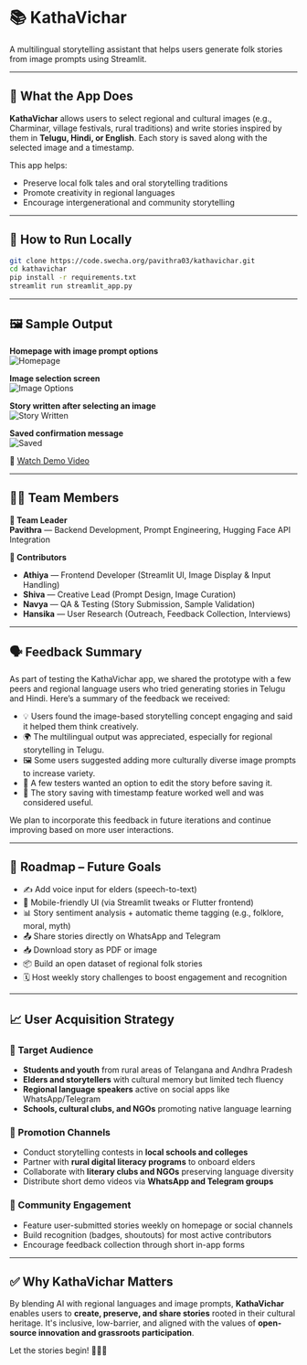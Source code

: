# 📚 KathaVichar

A multilingual storytelling assistant that helps users generate folk stories from image prompts using Streamlit.


---

## 🧩 What the App Does

**KathaVichar** allows users to select regional and cultural images (e.g., Charminar, village festivals, rural traditions) and write stories inspired by them in **Telugu, Hindi, or English**. Each story is saved along with the selected image and a timestamp.

This app helps:

- Preserve local folk tales and oral storytelling traditions  
- Promote creativity in regional languages  
- Encourage intergenerational and community storytelling  

---

## 🚀 How to Run Locally

```bash
git clone https://code.swecha.org/pavithra03/kathavichar.git
cd kathavichar
pip install -r requirements.txt
streamlit run streamlit_app.py
```

---

## 🖼️ Sample Output

**Homepage with image prompt options**  
![Homepage](https://code.swecha.org/pavithra03/kathavichar/-/raw/main/kathavichar_homepage.jpg)

**Image selection screen**  
![Image Options](https://code.swecha.org/pavithra03/kathavichar/-/raw/main/kathavichar_image_options.jpg)

**Story written after selecting an image**  
![Story Written](https://code.swecha.org/pavithra03/kathavichar/-/raw/main/kathavichar_story_written.jpg)

**Saved confirmation message**  
![Saved](https://code.swecha.org/pavithra03/kathavichar/-/raw/main/kathavichar_save_success.jpg)

🎥 [Watch Demo Video](https://code.swecha.org/pavithra03/kathavichar/-/raw/main/output/demovideo1.mp4)


---

## 👩‍💻 Team Members

**👤 Team Leader**  
**Pavithra** — Backend Development, Prompt Engineering, Hugging Face API Integration

**👥 Contributors**
- **Athiya** — Frontend Developer (Streamlit UI, Image Display & Input Handling)  
- **Shiva** — Creative Lead (Prompt Design, Image Curation)  
- **Navya** — QA & Testing (Story Submission, Sample Validation)  
- **Hansika** — User Research (Outreach, Feedback Collection, Interviews)

---
## 🗣️ Feedback Summary

As part of testing the KathaVichar app, we shared the prototype with a few peers and regional language users who tried generating stories in Telugu and Hindi. Here’s a summary of the feedback we received:

- 💡 Users found the image-based storytelling concept engaging and said it helped them think creatively.
- 🌍 The multilingual output was appreciated, especially for regional storytelling in Telugu.
- 🖼️ Some users suggested adding more culturally diverse image prompts to increase variety.
- 📝 A few testers wanted an option to edit the story before saving it.
- 💾 The story saving with timestamp feature worked well and was considered useful.

We plan to incorporate this feedback in future iterations and continue improving based on more user interactions.

---

## 🧠 Roadmap – Future Goals

- ✍️ Add voice input for elders (speech-to-text)
- 📱 Mobile-friendly UI (via Streamlit tweaks or Flutter frontend)
- 📊 Story sentiment analysis + automatic theme tagging (e.g., folklore, moral, myth)
- 📤 Share stories directly on WhatsApp and Telegram
- 📥 Download story as PDF or image
- 📦 Build an open dataset of regional folk stories
- 🗓️ Host weekly story challenges to boost engagement and recognition

---

## 📈 User Acquisition Strategy

### 🎯 Target Audience
- **Students and youth** from rural areas of Telangana and Andhra Pradesh
- **Elders and storytellers** with cultural memory but limited tech fluency
- **Regional language speakers** active on social apps like WhatsApp/Telegram
- **Schools, cultural clubs, and NGOs** promoting native language learning

### 📢 Promotion Channels
- Conduct storytelling contests in **local schools and colleges**
- Partner with **rural digital literacy programs** to onboard elders
- Collaborate with **literary clubs and NGOs** preserving language diversity
- Distribute short demo videos via **WhatsApp and Telegram groups**

### 🤝 Community Engagement
- Feature user-submitted stories weekly on homepage or social channels
- Build recognition (badges, shoutouts) for most active contributors
- Encourage feedback collection through short in-app forms

---

## ✅ Why KathaVichar Matters

By blending AI with regional languages and image prompts, **KathaVichar** enables users to **create, preserve, and share stories** rooted in their cultural heritage. It's inclusive, low-barrier, and aligned with the values of **open-source innovation and grassroots participation**.

Let the stories begin! 🌾📖✨